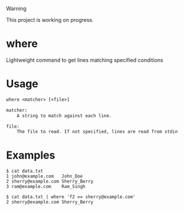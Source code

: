> [!WARNING]
> This project is working on progress.

# where
Lightweight command to get lines matching specified conditions

# Usage

```txt
where <matcher> [<file>]

matcher:
    A string to match against each line.

file:
    The file to read. If not specified, lines are read from stdin
```


# Examples

```terminal
$ cat data.txt
1 john@example.com   John_Doe
2 sherry@example.com Sherry_Berry
3 ram@example.com    Ram_Singh

$ cat data.txt | where 'f2 == sherry@example.com'
2 sherry@example.com Sherry_Berry
```
